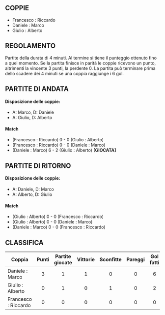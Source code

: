 
## COPPIE

 - Francesco : Riccardo
 - Daniele : Marco
 - Giulio : Alberto
 
 
## REGOLAMENTO
Partite della durata di 4 minuti. Al termine si tiene il punteggio ottenuto fino a quel momento.
Se la partita finisce in parità le coppie ricevono un punto, altrimenti la vincente 3 punti, la perdente 0.
La partita può terminare prima dello scadere dei 4 minuti se una coppia raggiunge i 6 gol.
 
## PARTITE DI ANDATA

#### Disposizione delle coppie:
 - A: Marco, D: Daniele
 - A: Giulio, D: Alberto
 
#### Match
  
 - (Francesco : Riccardo) 0 - 0 (Giulio : Alberto)
 - (Francesco : Riccardo) 0 - 0 (Daniele : Marco)
 - (Daniele : Marco) 6 - 2 (Giulio : Alberto)  <strong>[GIOCATA]</strong>


## PARTITE DI RITORNO

#### Disposizione delle coppie:
 - A: Daniele, D: Marco
 - A: Alberto, D: Giulio
 
#### Match
 - (Giulio : Alberto) 0 - 0 (Francesco : Riccardo)
 - (Giulio : Alberto) 0 - 0 (Daniele : Marco)
 - (Daniele : Marco) 0 - 0 (Francesco : Riccardo)


## CLASSIFICA

| Coppia | Punti | Partite giocate | Vittorie | Sconfitte | Pareggi | Gol fatti | Gol subiti
|--------|:-----:|:--------:|:--------:|:--------:|:--------:|:--------:|:--------:|
|Daniele : Marco | 3 | 1 | 1 | 0 | 0 | 6 | 2 |
|Giulio : Alberto | 0 | 1 | 0 | 1 | 0 | 2 | 6 |
|Francesco : Riccardo | 0 | 0 | 0 | 0 | 0 | 0 | 0 |


